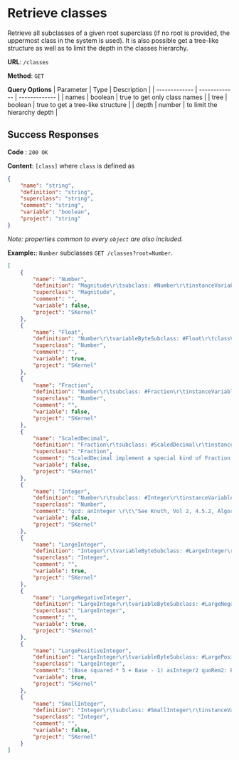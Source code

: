 # Retrieve classes
Retrieve all subclasses of a given root superclass (if no root is provided, the uppermost class in the system is used).
It is also possible get a tree-like structure as well as to limit the depth in the classes hierarchy.    

**URL**: `/classes`

**Method**: `GET`

**Query Options**
| Parameter | Type | Description |
| ------------- | ------------- | ------------- |
| names | boolean | true to get only class names | 
| tree | boolean | true to get a tree-like structure |
| depth | number | to limit the hierarchy depth |

## Success Responses

**Code** : `200 OK`

**Content**: `[class]` where `class` is defined as
```json
{
    "name": "string",
    "definition": "string",
    "superclass": "string",
    "comment": "string",
    "variable": "boolean",
    "project": "string"
}
```
_Note: properties common to every `object` are also included._ 

**Example:**: `Number` subclasses `GET /classes?root=Number`.
```json
[
    {
        "name": "Number",
        "definition": "Magnitude\r\tsubclass: #Number\r\tinstanceVariableNames: ''\r\tclassVariableNames: ''\r\tpoolDictionaries: ''",
        "superclass": "Magnitude",
        "comment": "",
        "variable": false,
        "project": "SKernel"
    },
    {
        "name": "Float",
        "definition": "Number\r\tvariableByteSubclass: #Float\r\tclassVariableNames: 'E Infinity MinusInfinity Pi RadiansPerDegree Status'\r\tpoolDictionaries: ''",
        "superclass": "Number",
        "comment": "",
        "variable": true,
        "project": "SKernel"
    },
    {
        "name": "Fraction",
        "definition": "Number\r\tsubclass: #Fraction\r\tinstanceVariableNames: 'numerator denominator'\r\tclassVariableNames: ''\r\tpoolDictionaries: ''",
        "superclass": "Number",
        "comment": "",
        "variable": false,
        "project": "SKernel"
    },
    {
        "name": "ScaledDecimal",
        "definition": "Fraction\r\tsubclass: #ScaledDecimal\r\tinstanceVariableNames: 'scale'\r\tclassVariableNames: ''\r\tpoolDictionaries: ''",
        "superclass": "Fraction",
        "comment": "ScaledDecimal implement a special kind of Fraction that prints in decimal notation.\rIt uses a limited number of digits (scale) after the decimal separation dot and round the result.\rNote that a ScaledDecimal does not printOn: exactly, however it will storeOn: exactly because the full precision fraction is kept in memory.\r\rThis is mostly usefull with denominators being powers of 10.",
        "variable": false,
        "project": "SKernel"
    },
    {
        "name": "Integer",
        "definition": "Number\r\tsubclass: #Integer\r\tinstanceVariableNames: ''\r\tclassVariableNames: ''\r\tpoolDictionaries: ''",
        "superclass": "Number",
        "comment": "gcd: anInteger \r\t\"See Knuth, Vol 2, 4.5.2, Algorithm L\"\r\t\"Initialize\"\r\t| higher u v k uHat vHat a b c d vPrime vPrimePrime q t |\r\thigher := SmallInteger maxVal highBit.\r\tu := self abs max: (v := anInteger abs).\r\tv := self abs min: v.\r\t[v class == SmallInteger]\r\t\twhileFalse: [(uHat := u bitShift: (k := higher - u highBit)) class == SmallInteger\r\t\t\t\tifFalse: [k := k - 1.\r\t\t\t\t\tuHat := uHat bitShift: -1].\r\t\t\tvHat := v bitShift: k.\r\t\t\ta := 1.\r\t\t\tb := 0.\r\t\t\tc := 0.\r\t\t\td := 1.\r\t\t\t\"Test quotient\"\r\t\t\t[(vPrime := vHat + d) ~= 0\r\t\t\t\tand: [(vPrimePrime := vHat + c) ~= 0\r\t\t\t\t\t\tand: [(q := uHat + a // vPrimePrime) = (uHat + b // vPrime)]]]\r\t\t\t\twhileTrue: [\"Emulate Euclid\"\r\t\t\t\t\tc := a - (q * (a := c)).\r\t\t\t\t\t\"Emulate Euclid\"\r\t\t\t\t\td := b - (q * (b := d)).\r\t\t\t\t\tvHat := uHat - (q * (uHat := vHat))].\r\t\t\t\"Multiprecision step\"\r\t\t\tb = 0\r\t\t\t\tifTrue: [v := u rem: (u := v)]\r\t\t\t\tifFalse: [t := u * a + (v * b).\r\t\t\t\t\tv := u * c + (v * d).\r\t\t\t\t\tu := t]].\r\t^ v gcd: u",
        "variable": false,
        "project": "SKernel"
    },
    {
        "name": "LargeInteger",
        "definition": "Integer\r\tvariableByteSubclass: #LargeInteger\r\tclassVariableNames: 'Base Bits DigitLength'\r\tpoolDictionaries: ''",
        "superclass": "Integer",
        "comment": "",
        "variable": true,
        "project": "SKernel"
    },
    {
        "name": "LargeNegativeInteger",
        "definition": "LargeInteger\r\tvariableByteSubclass: #LargeNegativeInteger\r\tclassVariableNames: 'LeftLimit'\r\tpoolDictionaries: ''",
        "superclass": "LargeInteger",
        "comment": "",
        "variable": true,
        "project": "SKernel"
    },
    {
        "name": "LargePositiveInteger",
        "definition": "LargeInteger\r\tvariableByteSubclass: #LargePositiveInteger\r\tclassVariableNames: ''\r\tpoolDictionaries: ''",
        "superclass": "LargeInteger",
        "comment": "(Base squared * 5 + Base - 1) asInteger2 quoRem2: Base.\r(Base squared * 5 + Base - 1) asInteger2 quoRem: Base.\r",
        "variable": true,
        "project": "SKernel"
    },
    {
        "name": "SmallInteger",
        "definition": "Integer\r\tsubclass: #SmallInteger\r\tinstanceVariableNames: ''\r\tclassVariableNames: 'Maximum Minimum'\r\tpoolDictionaries: ''",
        "superclass": "Integer",
        "comment": "",
        "variable": false,
        "project": "SKernel"
    }
]
```